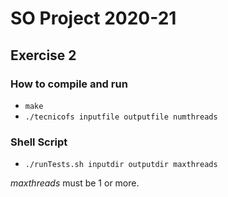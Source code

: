 # SO Project 2020-21
## Exercise 2

### How to compile and run
- `make`
- `./tecnicofs inputfile outputfile numthreads`

### Shell Script
- `./runTests.sh inputdir outputdir maxthreads`

*maxthreads* must be 1 or more.
